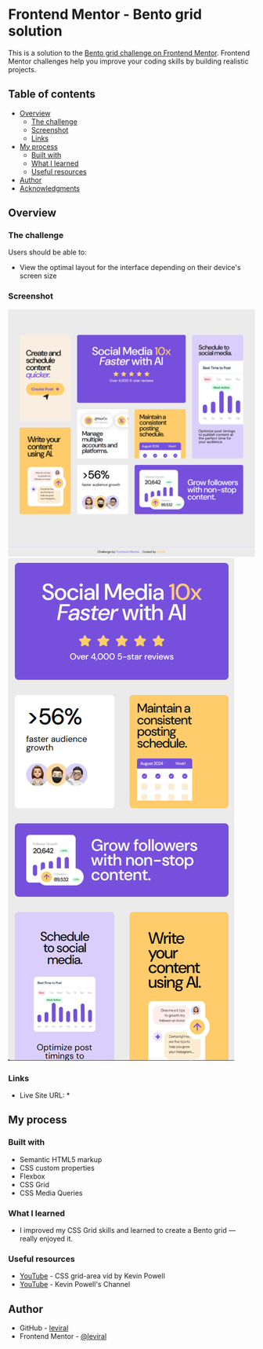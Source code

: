# Frontend Mentor - Bento grid solution

This is a solution to the [Bento grid challenge on Frontend Mentor](https://www.frontendmentor.io/challenges/bento-grid-RMydElrlOj). Frontend Mentor challenges help you improve your coding skills by building realistic projects.

## Table of contents

- [Overview](#overview)
  - [The challenge](#the-challenge)
  - [Screenshot](#screenshot)
  - [Links](#links)
- [My process](#my-process)
  - [Built with](#built-with)
  - [What I learned](#what-i-learned)
  - [Useful resources](#useful-resources)
- [Author](#author)
- [Acknowledgments](#acknowledgments)

## Overview

### The challenge

Users should be able to:

- View the optimal layout for the interface depending on their device's screen size

### Screenshot

![Homepage screenshot](./assets/images/screenshot1.png "Click to view full size")
![Homepage screenshot](./assets/images/screenshot2.png "Click to view full size")


### Links

- Live Site URL: *

## My process

### Built with

- Semantic HTML5 markup
- CSS custom properties
- Flexbox
- CSS Grid
- CSS Media Queries

### What I learned

- I improved my CSS Grid skills and learned to create a Bento grid — really enjoyed it.

### Useful resources

- [YouTube](https://youtu.be/duH4DLq5yoo?si=G5CihDDFA7Z1PNP_) - CSS grid-area vid by Kevin Powell
- [YouTube](https://youtube.com/@kevinpowell?si=1ZJo2avQXXkDTskg) - Kevin Powell's Channel

## Author

- GitHub - [leviral](https://github.com/leviral)
- Frontend Mentor - [@leviral](https://www.frontendmentor.io/profile/leviral)